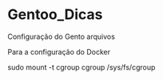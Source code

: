 # Gentoo_Dicas
Configuração do Gento arquivos



Para a configuração do Docker 

sudo mount -t cgroup cgroup /sys/fs/cgroup


